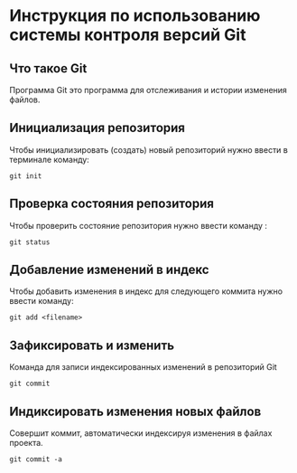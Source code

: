 # **Инструкция по использованию системы контроля версий Git**

## Что такое Git

Программа Git это программа для отслеживания и истории изменения файлов.

## Инициализация репозитория

Чтобы инициализировать (создать) новый репозиторий нужно ввести в терминале команду:

    git init

## Проверка состояния репозитория

Чтобы проверить состояние репозитория нужно ввести команду :

    git status

## Добавление изменений в индекс

Чтобы добавить изменения в индекс для следующего коммита нужно ввести команду:

    git add <filename>
    
## Зафиксировать и изменить

 Команда для записи индексированных изменений в репозиторий Git

    git commit

## Индиксировать изменения новых файлов

 Cовершит коммит, автоматически индексируя изменения в файлах проекта.

    git commit -a
